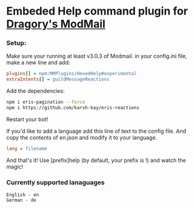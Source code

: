 # Embeded Help command plugin for [Dragory's ModMail](https://github.com/dragory/modmailbot)

### Setup: ###
Make sure your running at least v3.0.3 of Modmail.
in your config.ini file, make a new line and add:  
```ini
plugins[] = npm:MMPlugins/HexedHelp#experimental
extraIntents[] = guildMessageReactions
```
Add the dependencies:
```bash
npm i eris-pagination --force
npm i https://github.com/karsh-kay/eris-reactions
```


Restart your bot!

If you'd like to add a language add this line of text to the config file. And copy the contents of en.json and modify it to your language.


```ini
lang = filename
```

And that's it!
Use [prefix]help (by default, your prefix is !) and watch the magic!

### Currently supported lanaguages ###

```
English - en
German - de
```
